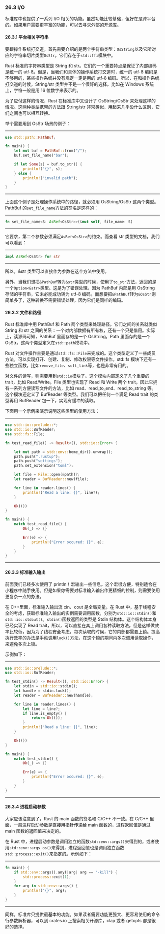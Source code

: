 ### 26.3 I/O

标准库中也提供了一系列 I/O 相关的功能。虽然功能比较基础，但好在是跨平台的。如果用户需要更丰富的功能，可以去寻求外部的开源库。

#### 26.3.1 平台相关字符串

要跟操作系统打交道，首先需要介绍的是两个字符串类型：`OsString`以及它所对应的字符串切片类型`OsStr`。它们存在于`std::ffi`模块中。

Rust 标准的字符串类型是 String 和 str。它们的一个重要特点是保证了内部编码是统一的 utf-8。但是，当我们和具体的操作系统打交道时，统一的 utf-8 编码是不够用的，某些操作系统并没有规定一定是用的 utf-8 编码。所以，在和操作系统打交道的时候，String/str 类型并不是一个很好的选择。比如在 Windows 系统上，字符一般是用 16 位数字来表示的。

为了应付这样的情况，Rust 在标准库中又设计了 OsString/OsStr 来处理这样的情况。这两种类型携带的方法跟 String/str 非常类似，用起来几乎没什么区别，它们之间也可以相互转换。

举个需要用到 OsStr 场景的例子：

---

```rust
use std::path::PathBuf;

fn main() {
    let mut buf = PathBuf::from("/");
    buf.set_file_name("bar");

    if let Some(s) = buf.to_str() {
        println!("{}", s);
    } else {
        println!("invalid path");
    }
}
```

---

上面这个例子是处理操作系统中的路径，就必须用 OsString/OsStr 这两个类型。PathBuf 的`set_file_name`方法的签名是这样的：

---

```rust
fn set_file_name<S: AsRef<OsStr>>(&mut self, file_name: S)
```

---

它要求，第二个参数必须满足`AsRef<OsStr>`的约束。而查看 str 类型的文档，我们可以看到：

---

```rust
impl AsRef<OsStr> for str
```

---

所以，&str 类型可以直接作为参数在这个方法中使用。

另外，当我们想把`&PathBuf`转为`&str`类型的时候，使用了`to_str`方法，返回的是一个`Option<&str>`类型。这是为了错误处理。因为 PathBuf 内部是用 OsString 存储的字符串，它未必能成功转为 utf-8 编码。而想要把`&PathBuf`转为`&OsStr`则简单多了，这种转换不需要错误处理，因为它们是同样的编码。

#### 26.3.2 文件和路径

Rust 标准库中用 PathBuf 和 Path 两个类型来处理路径。它们之间的关系就类似 String 和 str 之间的关系：一个对内部数据有所有权，还有一个只是借用。实际上，读源码可知，PathBuf 里面存的是一个 OsString，Path 里面存的是一个 OsStr。这两个类型定义在`std::path`模块中。

Rust 对文件操作主要是通过`std::fs::File`来完成的。这个类型定义了一些成员方法，可以实现打开、创建、复制、修改权限等文件操作。std::fs 模块下还有一些独立函数，比如`remove_file`、`soft_link`等，也是非常有用的。

对文件的读写，则需要用到`std::io`模块了。这个模块内部定义了几个重要的 trait，比如 Read/Write。File 类型也实现了 Read 和 Write 两个 trait，因此它拥有一系列方便读写文件的方法，比如 read、read\_to\_end、read\_to\_string 等。这个模块还定义了 BufReader 等类型。我们可以把任何一个满足 Read trait 的类型再用 BufReader 包一下，实现有缓冲的读取。

下面用一个示例来演示说明这些类型的使用方法：

---

```rust
use std::io::prelude::*;
use std::io::BufReader;
use std::fs::File;

fn test_read_file() -> Result<(), std::io::Error> {

    let mut path = std::env::home_dir().unwrap();
    path.push(".rustup");
    path.push("settings");
    path.set_extension("toml");

    let file = File::open(&path)?;
    let reader = BufReader::new(file);

    for line in reader.lines() {
        println!("Read a line: {}", line?);
    }

    Ok(())
}

fn main() {
    match test_read_file() {
        Ok(_) => {}

        Err(e) => {
            println!("Error occured: {}", e);
        }
    }
}
```

---

#### 26.3.3 标准输入输出

前面我们已经多次使用了 println！宏输出一些信息。这个宏很方便，特别适合在小程序中随手使用。但是如果你需要对标准输入输出作更精细的控制，则需要使用更复杂一点的办法。

在 C++里面，标准输入输出流 cin、cout 是全局变量。在 Rust 中，基于线程安全的考虑，获取标准输入输出的实例需要调用函数，分别为`std::io::stdin()`和`std::io::stdout()`。`stdin()`函数返回的类型是 Stdin 结构体。这个结构体本身已经实现了 Read trait，所以，可以直接在其上调用各种读取方法。但是这样做效率比较低，因为为了线程安全考虑，每次读取的时候，它的内部都需要上锁。提高执行效率的办法是手动调用`lock()`方法，在这个锁的期间内多次调用读取操作，来避免多次上锁。

示例如下：

---

```rust
use std::io::prelude::*;
use std::io::BufReader;

fn test_stdin() -> Result<(), std::io::Error> {
    let stdin = std::io::stdin();
    let handle = stdin.lock();
    let reader = BufReader::new(handle);

    for line in reader.lines() {
        let line = line?;
        if line.is_empty() {
            return Ok(());
        }
        println!("Read a line: {}", line);
    }

    Ok(())
}

fn main() {
    match test_stdin() {
        Ok(_) => {}

        Err(e) => {
            println!("Error occured: {}", e);
        }
    }
}
```

---

#### 26.3.4 进程启动参数

大家应该注意到了，Rust 的 main 函数的签名和 C/C++ 不一致。在 C/C++ 里面，一般进程启动参数是直接用指针传递给 main 函数的，进程返回值是通过 main 函数的返回值来决定的。

在 Rust 中，进程启动参数是调用独立的函数`std::env::args()`来得到的，或者使用`std::env::args_os()`来得到，进程返回值也是调用独立函数`std::process::exit()`来指定的。示例如下：

---

```rust
fn main() {
    if std::env::args().any(|arg| arg == "-kill") {
        std::process::exit(1);
    }
    for arg in std::env::args() {
        println!("{}", arg);
    }
}
```

---

同样，标准库只提供最基本的功能。如果读者需要功能更强大、更容易使用的命令行参数解析器，可以到 crates.io 上搜索相关开源库，clap 或者 getopts 都是很好的选择。
